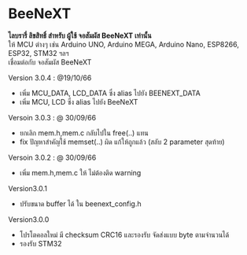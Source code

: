 # BeeNeXT

**ไลบรารี่ ลิขสิทธิ์ สำหรับ ผู้ใช้ จอสัมผัส BeeNeXT เท่านั้น**  
ให้ MCU ต่างๆ เช่น Arduino UNO, Arduino MEGA, Arduino Nano, ESP8266, ESP32, STM32 ฯลฯ  
เชื่อมต่อกับ จอสัมผัส BeeNeXT
  
Version 3.0.4 : @19/10/66  
- เพิ่ม MCU_DATA, LCD_DATA ซึ่ง alias ไปยัง BEENEXT_DATA
- เพิ่ม MCU, LCD  ซึ่ง alias ไปยัง BeeNeXT
  
Versoin 3.0.3 : @ 30/09/66
- ยกเลิก mem.h,mem.c กลับไปใน free(..) แทน
- fix ปัญหาสำคัญใช้ memset(..) ผิด แก้ให้ถูกแล้ว (สลับ 2 parameter สุดท้าย)
  
Versoin 3.0.2 : @ 30/09/66
- เพิ่ม mem.h,mem.c ให้ ไม่ต้องติด warning
  
Version3.0.1
- ปรับขนาด buffer ได้ ใน beenext_config.h

Version3.0.0
- โปรโตคอลใหม่ มี checksum CRC16 และรองรับ จัดส่งแบบ byte ตามจำนวนได้
- รองรับ STM32

